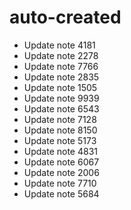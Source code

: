 # auto-created
- Update note 4181
- Update note 2278
- Update note 7766
- Update note 2835
- Update note 1505
- Update note 9939
- Update note 6543
- Update note 7128
- Update note 8150
- Update note 5173
- Update note 4831
- Update note 6067
- Update note 2006
- Update note 7710
- Update note 5684
